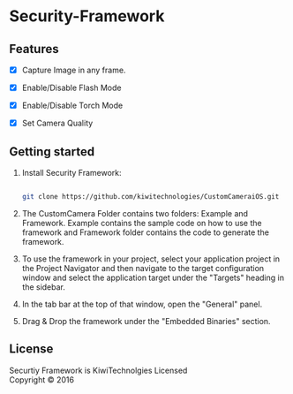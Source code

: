 Security-Framework
=============
## Features
- [x] Capture Image in any frame.
- [x] Enable/Disable Flash Mode
- [x] Enable/Disable  Torch Mode
- [x] Set Camera Quality



Getting started
----------------
1. Install Security Framework:
   ```bash
   
   git clone https://github.com/kiwitechnologies/CustomCameraiOS.git
   ```

2. The CustomCamera Folder contains two folders: Example and Framework. Example contains the sample code on how to use the framework and Framework folder contains the code to generate the framework.

3. To use the framework in your project, select your application project in the Project Navigator and then navigate to the target configuration window and select the application target under the "Targets" heading in the sidebar. 

4. In the tab bar at the top of that window, open the "General" panel.

5. Drag & Drop the framework under the "Embedded Binaries" section.


License
---------
Securtiy Framework is KiwiTechnolgies Licensed  
Copyright © 2016 

